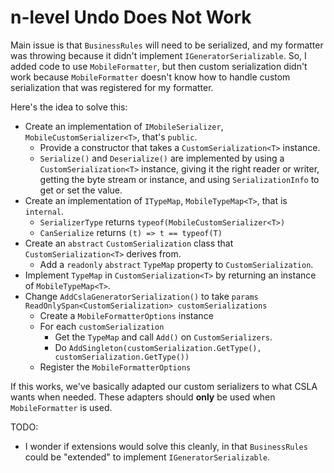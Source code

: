 # n-level Undo Does Not Work

Main issue is that `BusinessRules` will need to be serialized, and my formatter was throwing because it didn't implement `IGeneratorSerializable`. So, I added code to use `MobileFormatter`, but then custom serialization didn't work because `MobileFormatter` doesn't know how to handle custom serialization that was registered for my formatter.

Here's the idea to solve this:
* Create an implementation of `IMobileSerializer`, `MobileCustomSerializer<T>`, that's `public`. 
    * Provide a constructor that takes a `CustomSerialization<T>` instance.
    * `Serialize()` and `Deserialize()` are implemented by using a `CustomSerialization<T>` instance, giving it the right reader or writer, getting the byte stream or instance, and using `SerializationInfo` to get or set the value.
* Create an implementation of `ITypeMap`, `MobileTypeMap<T>`, that is `internal`.
    * `SerializerType` returns `typeof(MobileCustomSerializer<T>)`
    * `CanSerialize` returns `(t) => t == typeof(T)`
* Create an `abstract` `CustomSerialization` class that `CustomSerialization<T>` derives from.
    * Add a `readonly` `abstract` `TypeMap` property to `CustomSerialization`.
* Implement `TypeMap` in `CustomSerialization<T>` by returning an instance of `MobileTypeMap<T>`.
* Change `AddCslaGeneratorSerialization()` to take `params ReadOnlySpan<CustomSerialization> customSerializations`
    * Create a `MobileFormatterOptions` instance
    * For each `customSerialization`
        * Get the `TypeMap` and call `Add()` on `CustomSerializers`.
        * Do `AddSingleton(customSerialization.GetType(), customSerialization.GetType())`
    * Register the `MobileFormatterOptions`

If this works, we've basically adapted our custom serializers to what CSLA wants when needed. These adapters should **only** be used when `MobileFormatter` is used.

TODO:
* I wonder if extensions would solve this cleanly, in that `BusinessRules` could be "extended" to implement `IGeneratorSerializable`.